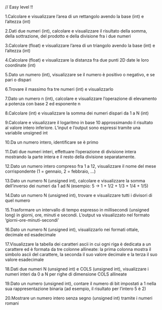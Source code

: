 // Easy level !!

1.Calcolare e visualizzare l’area di un rettangolo avendo la base (int) e l’altezza (int)

2.Dati due numeri (int), calcolare e visualizzare il risultato della somma, della sottrazione, del prodotto e della divisione fra i due numeri

3.Calcolare (float) e visualizzare l’area di un triangolo avendo la base (int) e l’altezza (int)

4.Calcolare (float) e visualizzare la distanza fra due punti 2D date le loro coordinate (int)

5.Dato un numero (int), visualizzare se il numero è positivo o negativo, e se pari o dispari

6.Trovare il massimo fra tre numeri (int) e visualizzarlo

7.Dato un numero n (int), calcolare e visualizzare l’operazione di elevamento a potenza con base 2 ed esponente n

8.Calcolare (int) e visualizzare la somma dei numeri dispari da 1 a N (int)

9.Calcolare e visualizzare il logaritmo in base 10 approssimando il risultato al valore intero inferiore. L’input e l’output sono espressi tramite una variabile unsigned int

10.Da un numero intero, identificare se è primo

11.Dati due numeri interi, effettuare l’operazione di divisione intera mostrando la parte intera e il resto della divisione separatamente.

12.Dato un numero intero compreso fra 1 a 12, visualizzare il nome del mese corrispondente (1 = gennaio, 2 = febbraio, ...)

13.Dato un numero N (unsigned int), calcolare e visualizzare la somma dell’inverso dei numeri da 1 ad N (esempio: 5 -> 1 + 1/2 + 1/3 + 1/4 + 1/5)

14.Dato un numero N (unsigned int), trovare e visualizzare tutti i divisori di quel numero

15.Trasformare un intervallo di tempo espresso in millisecondi (unsigned long) in giorni, ore, minuti e secondi. L’output va visualizzato nel formato ‘giorni-ore-minuti-secondi’

16.Dato un numero N (unsigned int), visualizzarlo nei formati ottale, decimale ed esadecimale

17.Visualizzare la tabella dei caratteri ascii in cui ogni riga è dedicata a un carattere ed è formata da tre colonne allineate: la prima colonna mostra il simbolo ascii del carattere, la seconda il suo valore decimale e la terza il suo valore esadecimale

18.Dati due numeri N (unsigned int) e COLS (unsigned int), visualizzare i numeri interi da 0 a N per righe di dimensione COLS allineate

19.Dato un numero (unsigned int), contare il numero di bit impostati a 1 nella sua rappresentazione binaria (ad esempio, il risultato per l’intero 5 è 2)

20.Mostrare un numero intero senza segno (unsigned int) tramite i numeri romani 
